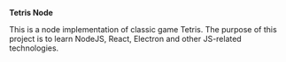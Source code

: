 **Tetris Node**

This is a node implementation of classic game Tetris. The purpose of this project is to learn NodeJS, React, Electron and other JS-related technologies.